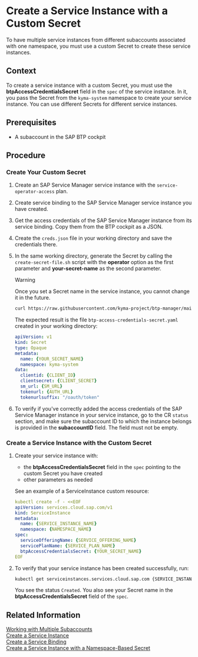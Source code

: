 # Create a Service Instance with a Custom Secret

To have multiple service instances from different subaccounts associated with one namespace, you must use a custom Secret to create these service instances.

## Context

To create a service instance with a custom Secret, you must use the **btpAccessCredentialsSecret** field in the `spec` of the service instance. In it, you pass the Secret from the `kyma-system` namespace to create your service instance. You can use different Secrets for different service instances.

## Prerequisites

* A subaccount in the SAP BTP cockpit

## Procedure

### Create Your Custom Secret

1. Create an SAP Service Manager service instance with the `service-operator-access` plan. 
2. Create service binding to the SAP Service Manager service instance you have created.
3. Get the access credentials of the SAP Service Manager instance from its service binding. Copy them from the BTP cockpit as a JSON.
4. Create the `creds.json` file in your working directory and save the credentials there.
5. In the same working directory, generate the Secret by calling the `create-secret-file.sh` script with the **operator** option as the first parameter and **your-secret-name**  as the second parameter.

    > [!WARNING] 
    > Once you set a Secret name in the service instance, you cannot change it in the future.

    ```sh
    curl https://raw.githubusercontent.com/kyma-project/btp-manager/main/hack/create-secret-file.sh | bash -s operator {YOUR_SECRET_NAME}
    ```

    The expected result is the file `btp-access-credentials-secret.yaml` created in your working directory:

    ```yaml
    apiVersion: v1
    kind: Secret
    type: Opaque
    metadata:
      name: {YOUR_SECRET_NAME}
      namespace: kyma-system
    data:
      clientid: {CLIENT_ID}
      clientsecret: {CLIENT_SECRET}
      sm_url: {SM_URL}
      tokenurl: {AUTH_URL}
      tokenurlsuffix: "/oauth/token"
    ```

6. To verify if you've correctly added the access credentials of the SAP Service Manager instance in your service instance, go to the CR `status` section, and make sure the subaccount ID to which the instance belongs is provided in the **subaccountID** field. The field must not be empty.

### Create a Service Instance with the Custom Secret

1. Create your service instance with:
   * the **btpAccessCredentialsSecret** field in the `spec` pointing to the custom Secret you have created
   * other parameters as needed<br>

    See an example of a ServiceInstance custom resource:

    ```yaml
    kubectl create -f - <<EOF
    apiVersion: services.cloud.sap.com/v1
    kind: ServiceInstance
    metadata:
      name: {SERVICE_INSTANCE_NAME}
      namespace: {NAMESPACE_NAME}
    spec:
      serviceOfferingName: {SERVICE_OFFERING_NAME}
      servicePlanName: {SERVICE_PLAN_NAME}
      btpAccessCredentialsSecret: {YOUR_SECRET_NAME}
    EOF
    ```

2. To verify that your service instance has been created successfully, run:

    ```bash
    kubectl get serviceinstances.services.cloud.sap.com {SERVICE_INSTANCE_NAME} -o yaml
    ```

    You see the status `Created`.
    You also see your Secret name in the **btpAccessCredentialsSecret** field of the `spec`.

## Related Information

[Working with Multiple Subaccounts](03-20-multitenancy.md)<br>
[Create a Service Instance](03-30-management-of-service-instances-and-bindings.md#create-a-service-instance)<br>
[Create a Service Binding](03-30-management-of-service-instances-and-bindings.md#create-a-service-binding)<br>
[Create a Service Instance with a Namespace-Based Secret](03-22-create-service-instance-with-namespace-based-secret.md)
